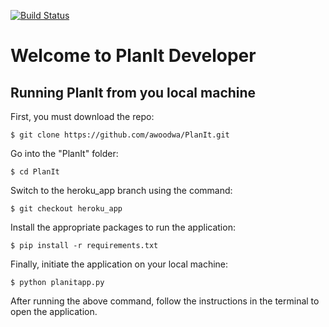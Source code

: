 [![Build Status](https://travis-ci.com/awoodwa/PlanIt.svg?branch=master)](https://travis-ci.com/awoodwa/PlanIt)


# Welcome to PlanIt Developer 

## Running PlanIt from you local machine

First, you must download the repo:

`$ git clone https://github.com/awoodwa/PlanIt.git`

Go into the "PlanIt" folder:

`$ cd PlanIt`

Switch to the heroku_app branch using the command:

`$ git checkout heroku_app`

Install the appropriate packages to run the application:

`$ pip install -r requirements.txt`

Finally, initiate the application on your local machine:

`$ python planitapp.py`

After running the above command, follow the instructions in the terminal to open the application.